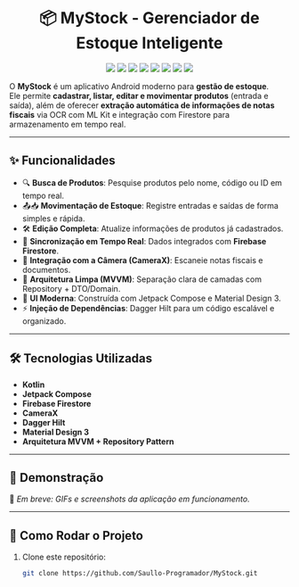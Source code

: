 <div  align="center">
<h1>
  📦 MyStock - Gerenciador de Estoque Inteligente
</h1>

<img src="https://img.shields.io/badge/Android%20Studio-346ac1?style=for-the-badge&logo=android-studio&logoColor=white"/>
<img src="https://img.shields.io/badge/Android-3DDC84?style=for-the-badge&logo=android&logoColor=white"/>
<img src="https://img.shields.io/badge/Kotlin-7F52FF?style=for-the-badge&logo=kotlin&logoColor=white"/>
<img src="https://img.shields.io/badge/Jetpack%20Compose-4285F4?style=for-the-badge&logo=jetpack-compose&logoColor=white"/>
<img src="https://img.shields.io/badge/Material%20Design%203-757575?style=for-the-badge&logo=material-design&logoColor=white"/>
<img src="https://img.shields.io/badge/Firebase%20Firestore-FFCA28?style=for-the-badge&logo=firebase&logoColor=black"/>
<img src="https://img.shields.io/badge/Dagger%20Hilt-007ACC?style=for-the-badge&logo=dagger&logoColor=white"/>
<img src="https://img.shields.io/badge/CameraX-FF6F00?style=for-the-badge&logo=android&logoColor=white"/>
</div>


O **MyStock** é um aplicativo Android moderno para **gestão de estoque**.  
Ele permite **cadastrar, listar, editar e movimentar produtos** (entrada e saída), além de oferecer **extração automática de informações de notas fiscais** via OCR com ML Kit e integração com Firestore para armazenamento em tempo real.  

---

## ✨ Funcionalidades

- 🔍 **Busca de Produtos**: Pesquise produtos pelo nome, código ou ID em tempo real.  
- 📤📥 **Movimentação de Estoque**: Registre entradas e saídas de forma simples e rápida.  
- 🛠 **Edição Completa**: Atualize informações de produtos já cadastrados.  
- 🔔 **Sincronização em Tempo Real**: Dados integrados com **Firebase Firestore**.  
- 📸 **Integração com a Câmera (CameraX)**: Escaneie notas fiscais e documentos.  
- 🧩 **Arquitetura Limpa (MVVM)**: Separação clara de camadas com Repository + DTO/Domain.  
- 🎨 **UI Moderna**: Construída com Jetpack Compose e Material Design 3.  
- ⚡ **Injeção de Dependências**: Dagger Hilt para um código escalável e organizado.  

---

## 🛠️ Tecnologias Utilizadas

- **Kotlin**
- **Jetpack Compose**
- **Firebase Firestore**
- **CameraX**
- **Dagger Hilt**
- **Material Design 3**
- **Arquitetura MVVM + Repository Pattern**

---

## 📱 Demonstração

🚧 *Em breve: GIFs e screenshots da aplicação em funcionamento.*  

---

## 🚀 Como Rodar o Projeto

1. Clone este repositório:  
   ```bash
   git clone https://github.com/Saullo-Programador/MyStock.git
